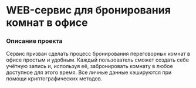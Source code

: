 # WEB-сервис для бронирования комнат в офисе

### Описание проекта
Сервис призван сделать процесс бронирования переговорных комнат в офисе простым и удобным. Каждый пользователь сможет создать себе учётную запись и, используя её, забронировать комнату в любое доступное для этого время. Все личные данные хэшируются при помощи криптографических методов. 
